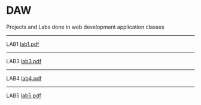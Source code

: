 # DAW
Projects and Labs done in web development application classes

-------------------------------------------------------------

LAB1
[lab1.pdf](https://github.com/LeonardoMoreira71512/DAW/files/9847118/lab1.pdf)

-------------------------------------------------------------

LAB3
[lab3.pdf](https://github.com/LeonardoMoreira71512/DAW/files/9847119/lab3.pdf)

-------------------------------------------------------------

LAB4
[lab4.pdf](https://github.com/LeonardoMoreira71512/DAW/files/9894507/lab4.pdf)

-------------------------------------------------------------
LAB5
[lab5.pdf](https://github.com/LeonardoMoreira71512/DAW/files/10008318/lab5.pdf)

